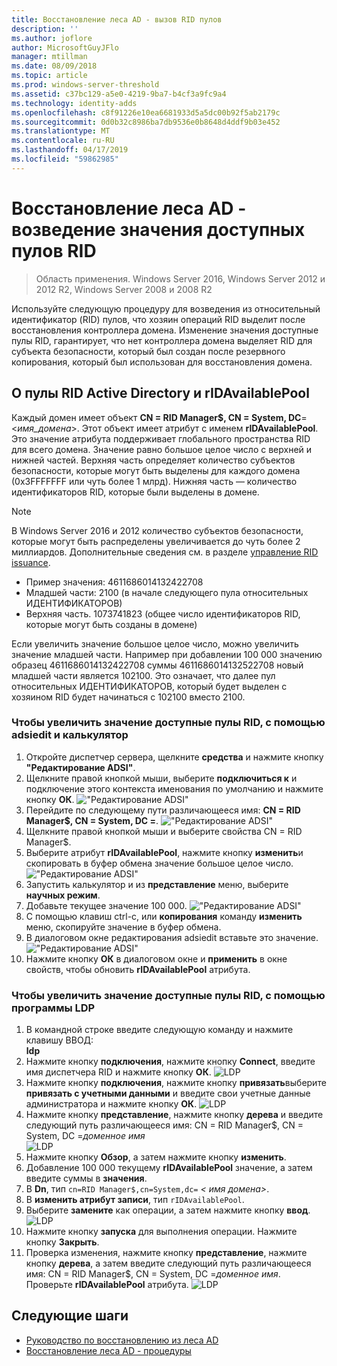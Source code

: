 ```yaml
---
title: Восстановление леса AD - вызов RID пулов
description: ''
ms.author: joflore
author: MicrosoftGuyJFlo
manager: mtillman
ms.date: 08/09/2018
ms.topic: article
ms.prod: windows-server-threshold
ms.assetid: c37bc129-a5e0-4219-9ba7-b4cf3a9fc9a4
ms.technology: identity-adds
ms.openlocfilehash: c8f91226e10ea6681933d5a5dc00b92f5ab2179c
ms.sourcegitcommit: 0d0b32c8986ba7db9536e0b8648d4ddf9b03e452
ms.translationtype: MT
ms.contentlocale: ru-RU
ms.lasthandoff: 04/17/2019
ms.locfileid: "59862985"
---
```

# <a name="ad-forest-recovery---raising-the-value-of-available-rid-pools"></a>Восстановление леса AD - возведение значения доступных пулов RID 

>Область применения. Windows Server 2016, Windows Server 2012 и 2012 R2, Windows Server 2008 и 2008 R2

Используйте следующую процедуру для возведения из относительный идентификатор (RID) пулов, что хозяин операций RID выделит после восстановления контроллера домена. Изменение значения доступные пулы RID, гарантирует, что нет контроллера домена выделяет RID для субъекта безопасности, который был создан после резервного копирования, который был использован для восстановления домена. 

## <a name="about-active-directory-rid-pools-and-ridavailablepool"></a>О пулы RID Active Directory и rIDAvailablePool

Каждый домен имеет объект **CN = RID Manager$, CN = System, DC**=<*имя_домена*>. Этот объект имеет атрибут с именем **rIDAvailablePool**. Это значение атрибута поддерживает глобального пространства RID для всего домена. Значение равно большое целое число с верхней и нижней частей. Верхняя часть определяет количество субъектов безопасности, которые могут быть выделены для каждого домена (0x3FFFFFFF или чуть более 1 млрд). Нижняя часть — количество идентификаторов RID, которые были выделены в домене. 
  
> [!NOTE]
> В Windows Server 2016 и 2012 количество субъектов безопасности, которые могут быть распределены увеличивается до чуть более 2 миллиардов. Дополнительные сведения см. в разделе [управление RID issuance](https://technet.microsoft.com/library/jj574229.aspx). 
  
- Пример значения: 4611686014132422708  
- Младшей части: 2100 (в начале следующего пула относительных ИДЕНТИФИКАТОРОВ)  
- Верхняя часть. 1073741823 (общее число идентификаторов RID, которые могут быть созданы в домене)  
  
Если увеличить значение большое целое число, можно увеличить значение младшей части. Например при добавлении 100 000 значению образец 4611686014132422708 суммы 4611686014132522708 новый младшей части является 102100. Это означает, что далее пул относительных ИДЕНТИФИКАТОРОВ, который будет выделен с хозяином RID будет начинаться с 102100 вместо 2100. 
  
### <a name="to-raise-the-value-of-available-rid-pools-using-adsiedit-and-the-calculator"></a>Чтобы увеличить значение доступные пулы RID, с помощью adsiedit и калькулятор

1. Откройте диспетчер сервера, щелкните **средства** и нажмите кнопку **"Редактирование ADSI"**.
2. Щелкните правой кнопкой мыши, выберите **подключиться к** и подключение этого контекста именования по умолчанию и нажмите кнопку **ОК**.
   !["Редактирование ADSI"](media/AD-Forest-Recovery-Raise-RID-Pool/adsi1.png) 
3. Перейдите по следующему пути различающееся имя: **CN = RID Manager$, CN = System, DC =<domain name>**.
   !["Редактирование ADSI"](media/AD-Forest-Recovery-Raise-RID-Pool/adsi2.png) 
3. Щелкните правой кнопкой мыши и выберите свойства CN = RID Manager$. 
4. Выберите атрибут **rIDAvailablePool**, нажмите кнопку **изменить**и скопировать в буфер обмена значение большое целое число.
   !["Редактирование ADSI"](media/AD-Forest-Recovery-Raise-RID-Pool/adsi3.png)  
5. Запустить калькулятор и из **представление** меню, выберите **научных режим**. 
6. Добавьте текущее значение 100 000.
   !["Редактирование ADSI"](media/AD-Forest-Recovery-Raise-RID-Pool/adsi4.png) 
7. С помощью клавиш ctrl-c, или **копирования** команду **изменить** меню, скопируйте значение в буфер обмена. 
8. В диалоговом окне редактирования adsiedit вставьте это значение. 
   !["Редактирование ADSI"](media/AD-Forest-Recovery-Raise-RID-Pool/adsi5.png) 
9. Нажмите кнопку **ОК** в диалоговом окне и **применить** в окне свойств, чтобы обновить **rIDAvailablePool** атрибута. 
  
### <a name="to-raise-the-value-of-available-rid-pools-using-ldp"></a>Чтобы увеличить значение доступные пулы RID, с помощью программы LDP  
  
1. В командной строке введите следующую команду и нажмите клавишу ВВОД:  
   **ldp**  
2. Нажмите кнопку **подключения**, нажмите кнопку **Connect**, введите имя диспетчера RID и нажмите кнопку **ОК**. 
   ![LDP](media/AD-Forest-Recovery-Raise-RID-Pool/ldp1.png)
3. Нажмите кнопку **подключения**, нажмите кнопку **привязать**выберите **привязать с учетными данными** и введите свои учетные данные администратора и нажмите кнопку **ОК**. 
   ![LDP](media/AD-Forest-Recovery-Raise-RID-Pool/ldp2.png)
4. Нажмите кнопку **представление**, нажмите кнопку **дерева** и введите следующий путь различающееся имя:  CN = RID Manager$, CN = System, DC =*доменное имя*  
   ![LDP](media/AD-Forest-Recovery-Raise-RID-Pool/ldp3.png)
5. Нажмите кнопку **Обзор**, а затем нажмите кнопку **изменить**. 
6. Добавление 100 000 текущему **rIDAvailablePool** значение, а затем введите суммы в **значения**. 
7. В **Dn**, тип `cn=RID Manager$,cn=System,dc=` *< имя домена\>*. 
8. В **изменить атрибут записи**, тип `rIDAvailablePool`. 
9. Выберите **замените** как операции, а затем нажмите кнопку **ввод**.
   ![LDP](media/AD-Forest-Recovery-Raise-RID-Pool/ldp4.png) 
10. Нажмите кнопку **запуска** для выполнения операции. Нажмите кнопку **Закрыть**.
11. Проверка изменения, нажмите кнопку **представление**, нажмите кнопку **дерева**, а затем введите следующий путь различающееся имя:   CN = RID Manager$, CN = System, DC =*доменное имя*.   Проверьте **rIDAvailablePool** атрибута. 
   ![LDP](media/AD-Forest-Recovery-Raise-RID-Pool/ldp5.png)

## <a name="next-steps"></a>Следующие шаги

- [Руководство по восстановлению из леса AD](AD-Forest-Recovery-Guide.md)
- [Восстановление леса AD - процедуры](AD-Forest-Recovery-Procedures.md)
